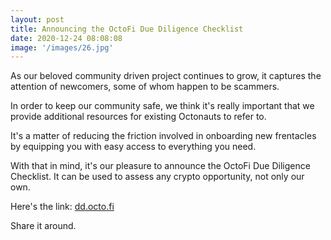```yaml
---
layout: post
title: Announcing the OctoFi Due Diligence Checklist
date: 2020-12-24 08:08:08
image: '/images/26.jpg'
---
```


As our beloved community driven project continues to grow, it captures the attention of newcomers, some of whom happen to be scammers.

In order to keep our community safe, we think it's really important that we provide additional resources for existing Octonauts to refer to.

It's a matter of reducing the friction involved in onboarding new frentacles by equipping you with easy access to everything you need. 

With that in mind, it's our pleasure to announce the OctoFi Due Diligence Checklist. It can be used to assess any crypto opportunity, not only our own.

Here's the link: [dd.octo.fi](https://dd.octo.fi)

Share it around. 
